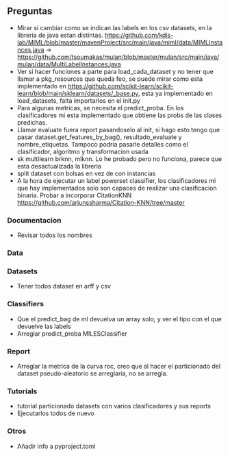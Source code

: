 
## Preguntas
- Mirar si cambiar como se indican las labels en los csv datasets, en la libreria de java estan distintas.
https://github.com/kdis-lab/MIML/blob/master/mavenProject/src/main/java/miml/data/MIMLInstances.java -> 
https://github.com/tsoumakas/mulan/blob/master/mulan/src/main/java/mulan/data/MultiLabelInstances.java
- Ver si hacer funciones a parte para load_cada_dataset y no tener que llamar a pkg_resources que queda feo, se
  puede mirar como esta implementado en https://github.com/scikit-learn/scikit-learn/blob/main/sklearn/datasets/_base.py,
  esta ya implementado en load_datasets, falta importarlos en el init.py
- Para algunas metricas, se necesita el predict_proba. En los clasificadores mi esta implementado que obtiene las probs de
  las clases predichas.
- Llamar evaluate fuera report pasandoselo al init, si hago esto tengo que pasar dataset.get_features_by_bag(), 
  resultado_evaluate y nombre_etiquetas. Tampoco podria pasarle detalles como el clasificador, algoritmo y transformacion usada
- sk multilearn brknn, mlknn. Lo he probado pero no funciona, parece que esta desactualizada la libreria
- split dataset con bolsas en vez de con instancias
- A la hora de ejecutar un label powerset classifier, los clasificadores mi que hay implementados solo son capaces de 
  realizar una clasificacion binaria. Probar a incorporar CitationKNN https://github.com/arjunssharma/Citation-KNN/tree/master


### Documentacion
- Revisar todos los nombres

### Data

### Datasets
- Tener todos dataset en arff y csv

### Classifiers
- Que el predict_bag de ml devuelva un array solo, y ver el tipo con el que devuelve las labels
- Arreglar predict_proba MILESClassifier

### Report
- Arreglar la metrica de la curva roc, creo que al hacer el particionado del dataset pseudo-aleatorio se arreglaría, 
  no se arregla.

### Tutorials
- tutorial particionado datasets con varios clasificadores y sus reports
- Ejecutarlos todos de nuevo

### Otros
- Añadir info a pyproject.toml

